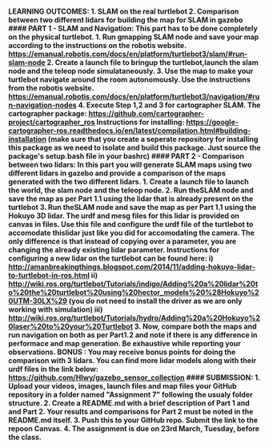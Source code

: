 #### LEARNING OUTCOMES: 1. SLAM on the real turtlebot 2. Comparison between two different lidars for building the map for SLAM in gazebo #### PART 1 - SLAM and Navigation: This part has to be done completely on the physical turtlebot. 1. Run gmapping SLAM node and save your map according to the instructions on the robotis website. https://emanual.robotis.com/docs/en/platform/turtlebot3/slam/#run-slam-node 2. Create a launch file to bringup the turtlebot,launch the slam node and the teleop node simulataneously. 3. Use the map to make your turtlebot navigate around the room autonomously. Use the instructions from the robotis website. https://emanual.robotis.com/docs/en/platform/turtlebot3/navigation/#run-navigation-nodes 4. Execute Step 1,2 and 3 for cartographer SLAM. The cartographer package: https://github.com/cartographer-project/cartographer_ros Instructions for installing: https://google-cartographer-ros.readthedocs.io/en/latest/compilation.html#building-installation (make sure that you create a seperate repository for installing this package as we need to isolate and build this package. Just source the package's setup.bash file in your bashrc) #### PART 2 - Comparison between two lidars: In this part you will generate SLAM maps using two different lidars in gazebo and provide a comparison of the maps generated with the two different lidars. 1. Create a launch file to launch the world, the slam node and the teleop node. 2. Run theSLAM node and save the map as per Part 1.1 using the lidar that is already present on the turtlebot 3. Run theSLAM node and save the map as per Part 1.1 using the Hokuyo 3D lidar. The urdf and mesg files for this lidar is provided on canvas in files. Use this file and configure the urdf file of the turtlebot to accomodate thislidar just like you did for accomodating the camera. The only difference is that instead of copying over a parameter, you are changing the already existing lidar parameter. Instructions for configuring a new lidar on the turtlebot can be found here: i) http://amanbreakingthings.blogspot.com/2014/11/adding-hokuyo-lidar-to-turtlebot-in-ros.html ii) http://wiki.ros.org/turtlebot/Tutorials/indigo/Adding%20a%20lidar%20to%20the%20turtlebot%20using%20hector_models%20%28Hokuyo%20UTM-30LX%29 (you do not need to install the driver as we are only working with simulation) iii) http://wiki.ros.org/turtlebot/Tutorials/hydro/Adding%20a%20Hokuyo%20laser%20to%20your%20Turtlebot 3. Now, compare both the maps and run navigation on both as per Part1.2 and note if there is any difference in performace and map generation. Be exhaustive while reporting your observations. **BONUS** : You may receive bonus points for doing the comparison with 3 lidars. You can find more lidar models along with their urdf files in the link below: https://github.com/Hlwy/gazebo_sensor_collection #### SUBMISSION: 1. Upload your videos, images, launch files and map files your GitHub repository in a folder named "Assignment 7" following the usualy folder structure. 2. Create a README.md with a brief description of Part 1 and and Part 2. Your results and comparisons for Part 2 must be noted in the README.md itself. 3. Push this to your GitHub repo. Submit the link to the repoon Canvas. 4. The assignment is due on 23rd March, Tuesday, before the class.
